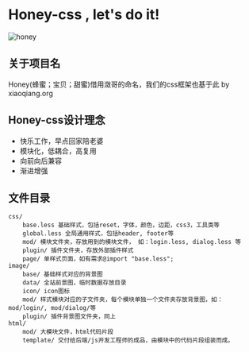 # Honey-css , let's do it!

![honey](http://xydudu.com/honey.png)

## 关于项目名
 
Honey(蜂蜜；宝贝；甜蜜)借用潋哥的命名，我们的css框架也基于此 by xiaoqiang.org

## Honey-css设计理念
* 快乐工作，早点回家陪老婆
* 模块化，低耦合，高复用
* 向前向后兼容
* 渐进增强
        
## 文件目录 

    css/
        base.less 基础样式，包括reset，字体，颜色，边距，css3，工具类等
        global.less 全局通用样式，包括header, footer等  
        mod/ 模块文件夹，存放用到的模块文件， 如：login.less, dialog.less 等
        plugin/ 插件文件夹，存放外部插件样式
        page/ 单样式页面，如有需求@import "base.less";
    image/
        base/ 基础样式对应的背景图
        data/ 全站前景图，临时数据存放目录 
        icon/ icon图标
        mod/ 样式模块对应的子文件夹，每个模块单独一个文件夹存放背景图，如：mod/login/, mod/dialog/等
        plugin/ 插件背景图文件夹，同上
    html/
        mod/ 大模块文件，html代码片段
        template/ 交付给后端/js开发工程师的成品，由模块中的代码片段组装而成。
